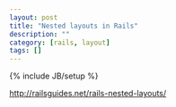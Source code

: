 ```yaml
---
layout: post
title: "Nested layouts in Rails"
description: ""
category: [rails, layout]
tags: []
---
```

{% include JB/setup %}


<http://railsguides.net/rails-nested-layouts/>

